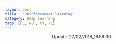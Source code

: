 ```yaml
---
layout: post
title:  "Reinforcement learning"
category: Deep learning
tags: [DL, NLP, CV, CL]
---
```






<center> Update: 27/02/2018_16:56:30</center>

  	
